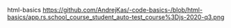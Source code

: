 html-basics
https://github.com/AndrejKas/-code-basics-/blob/html-basics/app.rs.school_course_student_auto-test_course%3Djs-2020-q3.png
